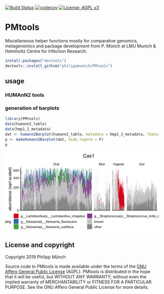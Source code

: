 [![Build Status](https://travis-ci.org/philippmuench/PMtools.svg?branch=master)](https://travis-ci.org/philippmuench/PMtools)
[![codecov](https://codecov.io/gh/philippmuench/PMtools/branch/master/graph/badge.svg)](https://codecov.io/gh/philippmuench/PMtools)
[![License: AGPL v3](https://img.shields.io/badge/License-AGPL%20v3-blue.svg)](https://www.gnu.org/licenses/agpl-3.0)

# PMtools

Miscellaneous helper functions mostly for comparative genomics, metagenomics and package development from P. Münch at LMU Munich & Helmholtz Centre for Infection Research.

```r
install.packages("devtools")
devtools::install_github("philippmuench/PMtools")
```

## usage

### HUMAnN2 tools

### generation of barplots

``` r
library(PMtools)
data(humann2_table)
data(hmp1_2_metadata)
dat <- humann2Barplot(humann2_table, metadata = hmp1_2_metadata, feature = "Cas1", num.bugs = 4)
p <- makeHumann2Barplot(dat, hide.legend = F)
p
```

![](man/figures/README-example-1.png)

## License and copyright
Copyright 2019 Philipp Münch

Source code to PMtools is made available under the terms of the [GNU Affero General Public License](LICENSE.txt) (AGPL). PMtools is distributed in the hope that it will be useful, but WITHOUT ANY WARRANTY; without even the implied warranty of MERCHANTABILITY or FITNESS FOR A PARTICULAR PURPOSE. See the GNU Affero General Public License for more details.

